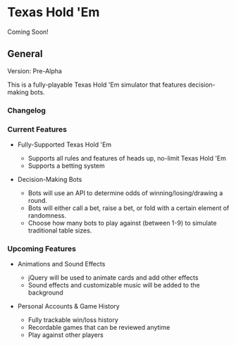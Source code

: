 # Texas Hold 'Em

Coming Soon!

## General

Version: Pre-Alpha

This is a fully-playable Texas Hold 'Em simulator that features decision-making bots.

### Changelog

### Current Features

- Fully-Supported Texas Hold 'Em
    - Supports all rules and features of heads up, no-limit Texas Hold 'Em
    - Supports a betting system

- Decision-Making Bots
    - Bots will use an API to determine odds of winning/losing/drawing a round.
    - Bots will either call a bet, raise a bet, or fold with a certain element of randomness.
    - Choose how many bots to play against (between 1-9) to simulate traditional table sizes.

### Upcoming Features

- Animations and Sound Effects
    - jQuery will be used to animate cards and add other effects
    - Sound effects and customizable music will be added to the background

- Personal Accounts & Game History
    - Fully trackable win/loss history
    - Recordable games that can be reviewed anytime
    - Play against other players
